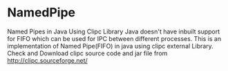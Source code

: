 # NamedPipe
Named Pipes in Java Using Clipc Library
Java doesn't have inbuilt support for FIFO 
which can be used for IPC between different
processes.
This is an implementation of Named Pipe(FIFO) in java
using clipc external Library.
Check and Download clipc source code and jar file
from http://clipc.sourceforge.net/ 
